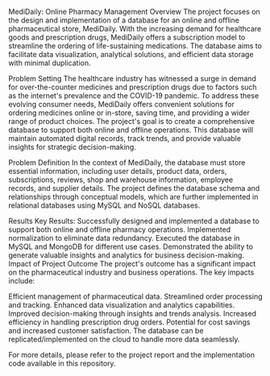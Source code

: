 MediDaily: Online Pharmacy Management
Overview
The project focuses on the design and implementation of a database for an online and offline pharmaceutical store, MediDaily. With the increasing demand for healthcare goods and prescription drugs, MediDaily offers a subscription model to streamline the ordering of life-sustaining medications. The database aims to facilitate data visualization, analytical solutions, and efficient data storage with minimal duplication.

Problem Setting
The healthcare industry has witnessed a surge in demand for over-the-counter medicines and prescription drugs due to factors such as the internet's prevalence and the COVID-19 pandemic. To address these evolving consumer needs, MediDaily offers convenient solutions for ordering medicines online or in-store, saving time, and providing a wider range of product choices. The project's goal is to create a comprehensive database to support both online and offline operations. This database will maintain automated digital records, track trends, and provide valuable insights for strategic decision-making.

Problem Definition
In the context of MediDaily, the database must store essential information, including user details, product data, orders, subscriptions, reviews, shop and warehouse information, employee records, and supplier details. The project defines the database schema and relationships through conceptual models, which are further implemented in relational databases using MySQL and NoSQL databases.

Results
Key Results:
Successfully designed and implemented a database to support both online and offline pharmacy operations.
Implemented normalization to eliminate data redundancy.
Executed the database in MySQL and MongoDB for different use cases.
Demonstrated the ability to generate valuable insights and analytics for business decision-making.
Impact of Project Outcome
The project's outcome has a significant impact on the pharmaceutical industry and business operations. The key impacts include:

Efficient management of pharmaceutical data.
Streamlined order processing and tracking.
Enhanced data visualization and analytics capabilities.
Improved decision-making through insights and trends analysis.
Increased efficiency in handling prescription drug orders.
Potential for cost savings and increased customer satisfaction.
The database can be replicated/implemented on the cloud to handle more data seamlessly.

For more details, please refer to the project report and the implementation code available in this repository.
